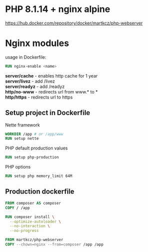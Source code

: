 # PHP 8.1.14 + nginx alpine 

https://hub.docker.com/repository/docker/martkcz/php-webserver

# Nginx modules

usage in Dockerfile:
```dockerfile
RUN nginx-enable <name>
```

**server/cache** - enables http cache for 1 year \
**server/livez** - add /livez \
**server/readyz** - add /readyz \
**http/no-www** - redirects url from www.* to * \
**http/https** - redirects url to https

## Setup project in Dockerfile

Nette framework
```dockerfile
WORKDIR /app # or /app/www
RUN setup nette
```

PHP default production values
```dockerfile
RUN setup php-production
```

PHP options
```dockerfile
RUN setup php memory_limit 64M
```

## Production dockerfile

```dockerfile
FROM composer AS composer
COPY / /app

RUN composer install \
  --optimize-autoloader \
  --no-interaction \
  --no-progress

FROM martkcz/php-webserver
COPY --chown=nginx --from=composer /app /app
```
